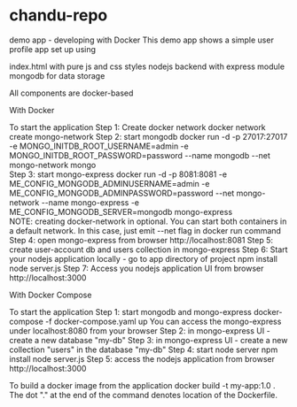 # chandu-repo
demo app - developing with Docker
This demo app shows a simple user profile app set up using

index.html with pure js and css styles
nodejs backend with express module
mongodb for data storage

All components are docker-based

With Docker

To start the application
Step 1: Create docker network
docker network create mongo-network 
Step 2: start mongodb
docker run -d -p 27017:27017 -e MONGO_INITDB_ROOT_USERNAME=admin -e MONGO_INITDB_ROOT_PASSWORD=password --name mongodb --net mongo-network mongo    
Step 3: start mongo-express
docker run -d -p 8081:8081 -e ME_CONFIG_MONGODB_ADMINUSERNAME=admin -e ME_CONFIG_MONGODB_ADMINPASSWORD=password --net mongo-network --name mongo-express -e ME_CONFIG_MONGODB_SERVER=mongodb mongo-express   
NOTE: creating docker-network in optional. You can start both containers in a default network. In this case, just emit --net flag in docker run command
Step 4: open mongo-express from browser
http://localhost:8081
Step 5: create user-account db and users collection in mongo-express
Step 6: Start your nodejs application locally - go to app directory of project
npm install 
node server.js
Step 7: Access you nodejs application UI from browser
http://localhost:3000

With Docker Compose

To start the application
Step 1: start mongodb and mongo-express
docker-compose -f docker-compose.yaml up
You can access the mongo-express under localhost:8080 from your browser
Step 2: in mongo-express UI - create a new database "my-db"
Step 3: in mongo-express UI - create a new collection "users" in the database "my-db"
Step 4: start node server
npm install
node server.js
Step 5: access the nodejs application from browser
http://localhost:3000

To build a docker image from the application
docker build -t my-app:1.0 .       
The dot "." at the end of the command denotes location of the Dockerfile.
